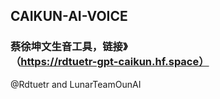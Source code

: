 ## CAIKUN-AI-VOICE
### 蔡徐坤文生音工具，链接》（https://rdtuetr-gpt-caikun.hf.space）
@Rdtuetr and LunarTeamOunAI
